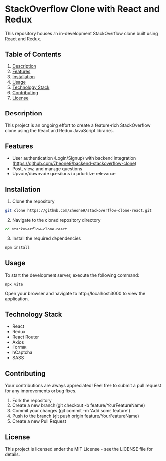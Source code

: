 # StackOverflow Clone with React and Redux

This repository houses an in-development StackOverflow clone built using React and Redux.

## Table of Contents

1. [Description](#description)
2. [Features](#features)
3. [Installation](#installation)
4. [Usage](#usage)
5. [Technology Stack](#technology-stack)
6. [Contributing](#contributing)
7. [License](#license)

## Description

This project is an ongoing effort to create a feature-rich StackOverflow clone using the React and Redux JavaScript libraries.

## Features

- User authentication (Login/Signup) with backend integration (https://github.com/Zheone9/backend-stackoverflow-clone)
- Post, view, and manage questions
- Upvote/downvote questions to prioritize relevance

## Installation

1. Clone the repository

```bash
git clone https://github.com/Zheone9/stackoverflow-clone-react.git
```

2. Navigate to the cloned repository directory

```bash
cd stackoverflow-clone-react
```
3. Install the required dependencies

```bash
npm install
```

## Usage
To start the development server, execute the following command:
```bash
npx vite
```
Open your browser and navigate to http://localhost:3000 to view the application.

## Technology Stack
 -   React
-   Redux
 -   React Router
 -   Axios
 - Formik
 - hCaptcha
 - SASS
 
## Contributing

Your contributions are always appreciated! Feel free to submit a pull request for any improvements or bug fixes.

   1. Fork the repository
   2. Create a new branch (git checkout -b feature/YourFeatureName)
   3. Commit your changes (git commit -m 'Add some feature')
   4. Push to the branch (git push origin feature/YourFeatureName)
   5. Create a new Pull Request
   
## License

This project is licensed under the MIT License - see the LICENSE file for details.




